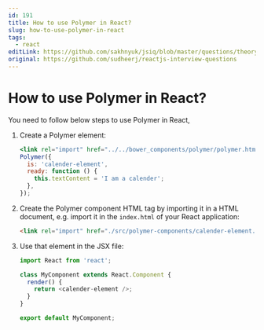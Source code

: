 ```yaml
---
id: 191
title: How to use Polymer in React?
slug: how-to-use-polymer-in-react
tags:
  - react
editLink: https://github.com/sakhnyuk/jsiq/blob/master/questions/theory/react/191.md
original: https://github.com/sudheerj/reactjs-interview-questions
---
```


# How to use Polymer in React?

You need to follow below steps to use Polymer in React,

1. Create a Polymer element:

   ```jsx
   <link rel="import" href="../../bower_components/polymer/polymer.html" />;
   Polymer({
     is: 'calender-element',
     ready: function () {
       this.textContent = 'I am a calender';
     },
   });
   ```

2. Create the Polymer component HTML tag by importing it in a HTML document, e.g. import it in the `index.html` of your React application:

   ```html
   <link rel="import" href="./src/polymer-components/calender-element.html" />
   ```

3. Use that element in the JSX file:

   ```javascript
   import React from 'react';

   class MyComponent extends React.Component {
     render() {
       return <calender-element />;
     }
   }

   export default MyComponent;
   ```